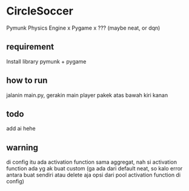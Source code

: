 # CircleSoccer
Pymunk Physics Engine x Pygame x ??? (maybe neat, or dqn)

## requirement
Install library pymunk + pygame

## how to run
jalanin main.py, gerakin main player pakek atas bawah kiri kanan 

## todo
add ai hehe

## warning
di config itu ada activation function sama aggregat, nah si activation function ada yg ak buat custom (ga ada dari default neat, so kalo error antara buat sendiri atau delete aja opsi dari pool activation function di config)
